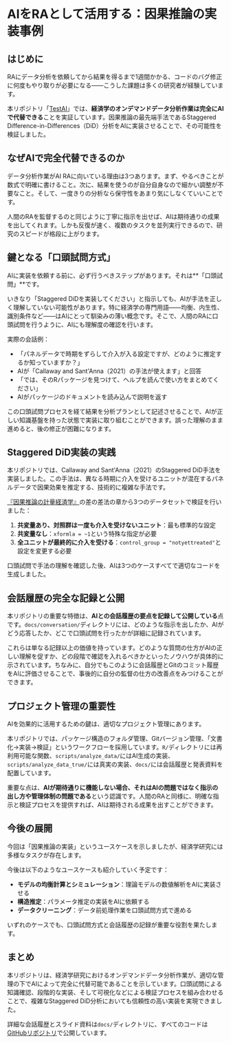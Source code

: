 # AIをRAとして活用する：因果推論の実装事例

## はじめに

RAにデータ分析を依頼してから結果を得るまで1週間かかる、コードのバグ修正に何度もやり取りが必要になる——こうした課題は多くの研究者が経験しています。

本リポジトリ「[TestAI](https://github.com/kohei-kawaguchi/TestAI)」では、**経済学のオンデマンドデータ分析作業は完全にAIで代替できる**ことを実証しています。因果推論の最先端手法であるStaggered Difference-in-Differences（DiD）分析をAIに実装させることで、その可能性を検証しました。

## なぜAIで完全代替できるのか

データ分析作業がAI RAに向いている理由は3つあります。まず、やるべきことが数式で明確に書けること。次に、結果を使うのが自分自身なので細かい調整が不要なこと。そして、一度きりの分析なら保守性をあまり気にしなくていいことです。

人間のRAを監督するのと同じように丁寧に指示を出せば、AIは期待通りの成果を出してくれます。しかも反復が速く、複数のタスクを並列実行できるので、研究のスピードが格段に上がります。

## 鍵となる「口頭試問方式」

AIに実装を依頼する前に、必ず行うべきステップがあります。それは**「口頭試問」**です。

いきなり「Staggered DiDを実装してください」と指示しても、AIが手法を正しく理解していない可能性があります。特に経済学の専門用語——均衡、内生性、識別条件など——はAIにとって馴染みの薄い概念です。そこで、人間のRAに口頭試問を行うように、AIにも理解度の確認を行います。

実際の会話例：

- 「パネルデータで時期をずらして介入が入る設定ですが、どのように推定するか知っていますか？」
- AIが「Callaway and Sant'Anna（2021）の手法が使えます」と回答
- 「では、そのRパッケージを見つけて、ヘルプを読んで使い方をまとめてください」
- AIがパッケージのドキュメントを読み込んで説明を返す

この口頭試問プロセスを経て結果を分析プランとして記述させることで、AIが正しい知識基盤を持った状態で実装に取り組むことができます。誤った理解のまま進めると、後の修正が困難になります。

## Staggered DiD実装の実践

本リポジトリでは、Callaway and Sant'Anna（2021）のStaggered DiD手法を実装しました。この手法は、異なる時期に介入を受けるユニットが混在するパネルデータで因果効果を推定する、技術的に複雑な手法です。

[『因果推論の計量経済学』](https://github.com/keisemi/EconometriciansGuide_CausalInference)の差の差法の章から3つのデータセットで検証を行いました：

1. **共変量あり、対照群は一度も介入を受けないユニット**：最も標準的な設定
2. **共変量なし**：`xformla = ~1`という特殊な指定が必要
3. **全ユニットが最終的に介入を受ける**：`control_group = "notyettreated"`と設定を変更する必要

口頭試問で手法の理解を確認した後、AIは3つのケースすべてで適切なコードを生成しました。

## 会話履歴の完全な記録と公開

本リポジトリの重要な特徴は、**AIとの会話履歴の要点を記録して公開している**点です。`docs/conversation/`ディレクトリには、どのような指示を出したか、AIがどう応答したか、どこで口頭試問を行ったかが詳細に記録されています。

これらは単なる記録以上の価値を持っています。どのような質問の仕方がAIの正しい理解を促すか、どの段階で確認を入れるべきかといったノウハウが具体的に示されています。ちなみに、自分でもこのように会話履歴とGitのコミット履歴をAIに評価させることで、事後的に自分の監督の仕方の改善点をみつけることができます。

## プロジェクト管理の重要性

AIを効果的に活用するための鍵は、適切なプロジェクト管理にあります。

本リポジトリでは、パッケージ構造のフォルダ管理、Gitバージョン管理、「文書化→実装→検証」というワークフローを採用しています。`R/`ディレクトリには再利用可能な関数、`scripts/analyze_data/`にはAI生成の実装、`scripts/analyze_data_true/`には真実の実装、`docs/`には会話履歴と発表資料を配置しています。

重要な点は、**AIが期待通りに機能しない場合、それはAIの問題ではなく指示の出し方や管理体制の問題である**という認識です。人間のRAと同様に、明確な指示と検証プロセスを提供すれば、AIは期待される成果を出すことができます。

## 今後の展開

今回は「因果推論の実装」というユースケースを示しましたが、経済学研究には多様なタスクが存在します。

今後は以下のようなユースケースも紹介していく予定です：

- **モデルの均衡計算とシミュレーション**：理論モデルの数値解析をAIに実装させる
- **構造推定**：パラメータ推定の実装をAIに依頼する
- **データクリーニング**：データ前処理作業を口頭試問方式で進める

いずれのケースでも、口頭試問方式と会話履歴の記録が重要な役割を果たします。

## まとめ

本リポジトリは、経済学研究におけるオンデマンドデータ分析作業が、適切な管理の下でAIによって完全に代替可能であることを示しています。口頭試問による知識確認、段階的な実装、そして可視化などによる検証プロセスを組み合わせることで、複雑なStaggered DiD分析においても信頼性の高い実装を実現できました。

詳細な会話履歴とスライド資料は`docs/`ディレクトリに、すべてのコードは[GitHubリポジトリ](https://github.com/kohei-kawaguchi/TestAI)で公開しています。
